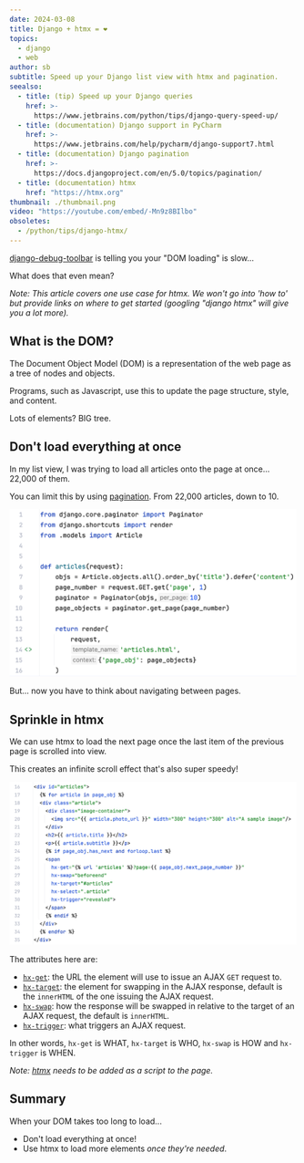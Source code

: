 ```yaml
---
date: 2024-03-08
title: Django + htmx = ❤️
topics:
  - django
  - web
author: sb
subtitle: Speed up your Django list view with htmx and pagination.
seealso:
  - title: (tip) Speed up your Django queries
    href: >-
      https://www.jetbrains.com/python/tips/django-query-speed-up/
  - title: (documentation) Django support in PyCharm
    href: >-
      https://www.jetbrains.com/help/pycharm/django-support7.html
  - title: (documentation) Django pagination
    href: >-
      https://docs.djangoproject.com/en/5.0/topics/pagination/
  - title: (documentation) htmx
    href: "https://htmx.org"
thumbnail: ./thumbnail.png
video: "https://youtube.com/embed/-Mn9z8BIlbo"
obsoletes:
  - /python/tips/django-htmx/
---
```


[django-debug-toolbar](https://django-debug-toolbar.readthedocs.io/en/latest/installation.html) is telling you your "DOM loading" is slow...

What does that even mean?

_Note: This article covers one use case for htmx. We won't go into 'how to' but provide links on where to get started (googling "django htmx" will give you a lot more)._

## What is the DOM?

The Document Object Model (DOM) is a representation of the web page as a tree of nodes and objects.

Programs, such as Javascript, use this to update the page structure, style, and content.

Lots of elements? BIG tree.

## Don't load everything at once

In my list view, I was trying to load all articles onto the page at once... 22,000 of them.

You can limit this by using [pagination](https://docs.djangoproject.com/en/5.0/topics/pagination/). From 22,000 articles, down to 10.

![list view with pagination](code/view.png)

But... now you have to think about navigating between pages.

## Sprinkle in htmx

We can use htmx to load the next page once the last item of the previous page is scrolled into view.

This creates an infinite scroll effect that's also super speedy!

![template updated with htmx](code/template.png)

The attributes here are:

- [`hx-get`](https://htmx.org/attributes/hx-get/): the URL the element will use to issue an AJAX `GET` request to.
- [`hx-target`](https://htmx.org/attributes/hx-target/): the element for swapping in the AJAX response, default is the `innerHTML` of the one issuing the AJAX request.
- [`hx-swap`](https://htmx.org/attributes/hx-swap/): how the response will be swapped in relative to the target of an AJAX request, the default is `innerHTML`.
- [`hx-trigger`](https://htmx.org/attributes/hx-trigger/): what triggers an AJAX request.

In other words, `hx-get` is WHAT, `hx-target` is WHO, `hx-swap` is HOW and `hx-trigger` is WHEN.

_Note: [htmx](https://htmx.org) needs to be added as a script to the page._

## Summary

When your DOM takes too long to load...

- Don't load everything at once!
- Use htmx to load more elements _once they're needed_.
